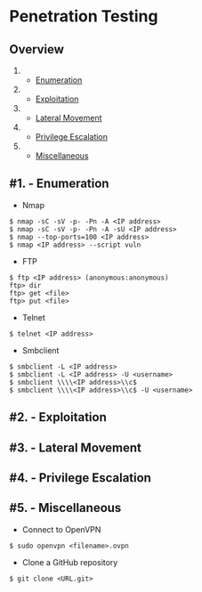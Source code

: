# Penetration Testing

Overview
---------
1. - [Enumeration](#1---enumeration)
2. - [Exploitation](#2---exploitation)
3. - [Lateral Movement](#3---lateral-movement)
4. - [Privilege Escalation](#4---privilege-escalation)
5. - [Miscellaneous](#5---Miscellaneous)

     
#1. - Enumeration
-----------------------------------------

- Nmap

```
$ nmap -sC -sV -p- -Pn -A <IP address>
$ nmap -sC -sV -p- -Pn -A -sU <IP address>
$ nmap --top-ports=100 <IP address>
$ nmap <IP address> --script vuln
```

- FTP

```
$ ftp <IP address> (anonymous:anonymous)
ftp> dir
ftp> get <file>
ftp> put <file>
```

- Telnet

```
$ telnet <IP address>
```

- Smbclient

```
$ smbclient -L <IP address>
$ smbclient -L <IP address> -U <username>
$ smbclient \\\\<IP address>\\c$
$ smbclient \\\\<IP address>\\c$ -U <username>
```

#2. - Exploitation
-----------------------------------------

#3. - Lateral Movement
-----------------------------------------

#4. - Privilege Escalation
-----------------------------------------

#5. - Miscellaneous
-----------------------------------------

- Connect to OpenVPN

```
$ sudo openvpn <filename>.ovpn
```

- Clone a GitHub repository

```
$ git clone <URL.git>
```
